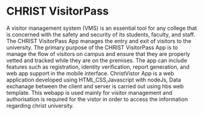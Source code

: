 # CHRIST VisitorPass

A visitor management system (VMS) is an essential tool for any college that is concerned with the safety and security of its students, faculty, and staff. The CHRIST VisitorPass App manages the entry and exit of visitors to the university. The primary purpose of the CHRIST VisitorPass App is to manage the flow of visitors on campus and ensure that they are properly vetted and tracked while they are on the premises. The app can include features such as registration, identity verification, report generation, and web app support in the mobile interface. ChristVistor App is a web application developed using HTML,CSS,Javascript with nodeJs, Data exchanage between the client and server is carried out using hbs web template. This webapp is used mainly for visitor management and authorisation is required for the vistor in order to access the information regarding christ university. 
